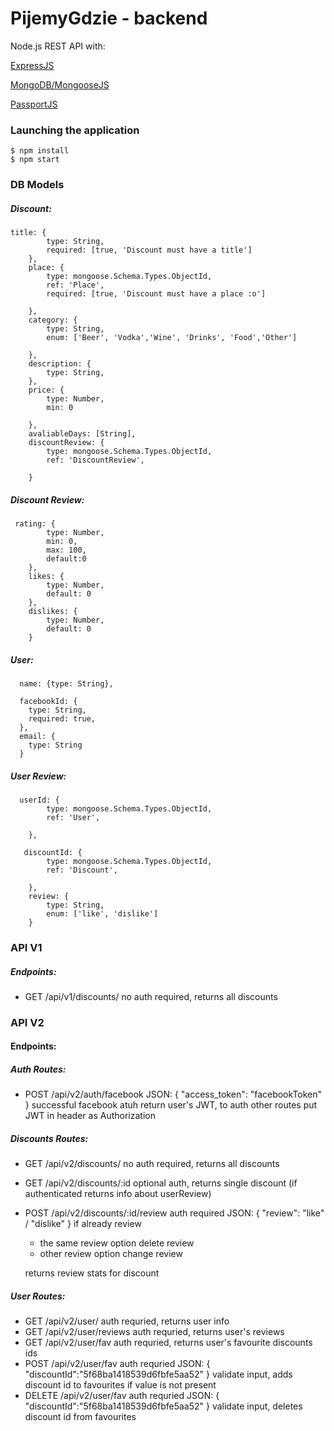 # PijemyGdzie - backend
Node.js REST API with: 

[ExpressJS](https://expressjs.com/)

[MongoDB/MongooseJS](https://mongoosejs.com/) 

[PassportJS](http://www.passportjs.org/)


### Launching the application
```
$ npm install
$ npm start
```
### DB Models
##### Discount:
```
title: {
        type: String,
        required: [true, 'Discount must have a title']
    },
    place: {
        type: mongoose.Schema.Types.ObjectId,
        ref: 'Place',
        required: [true, 'Discount must have a place :o']

    },
    category: {
        type: String,
        enum: ['Beer', 'Vodka','Wine', 'Drinks', 'Food','Other']
        
    },
    description: {
        type: String,
    },
    price: {
        type: Number,
        min: 0
        
    },
    avaliableDays: [String],
    discountReview: {
        type: mongoose.Schema.Types.ObjectId,
        ref: 'DiscountReview',

    }
```
##### Discount Review:
```
 rating: {
        type: Number,
        min: 0,
        max: 100,
        default:0
    },
    likes: {
        type: Number,
        default: 0
    },
    dislikes: {
        type: Number,
        default: 0
    }
```
##### User:
```
  name: {type: String}, 

  facebookId: {
    type: String, 
    required: true, 
  },
  email: {
    type: String
  }
```
##### User Review:
```
  userId: {
        type: mongoose.Schema.Types.ObjectId,
        ref: 'User',

    },

   discountId: {
        type: mongoose.Schema.Types.ObjectId,
        ref: 'Discount',

    },
    review: {
        type: String,
        enum: ['like', 'dislike']
    }
```
### API V1
##### Endpoints:
 - GET /api/v1/discounts/ 
 no auth required, returns all discounts

### API V2
#### Endpoints:
##### Auth Routes:
 - POST /api/v2/auth/facebook
 JSON: {
     "access_token": "facebookToken"
    }
successful facebook atuh return user's JWT, to auth other routes put JWT in header as Authorization
##### Discounts Routes:
 - GET /api/v2/discounts/
 no auth required, returns all discounts
 - GET /api/v2/discounts/:id
 optional auth, returns single discount (if authenticated returns info about userReview)
- POST /api/v2/discounts/:id/review
auth required
JSON: 
{
"review": "like" / "dislike" 
   }
if already review 
    - the same review option delete review
    - other review option change review

    returns review stats for discount
##### User Routes:
- GET /api/v2/user/
auth requried, returns user info
- GET /api/v2/user/reviews
auth requried, returns user's reviews
- GET /api/v2/user/fav
auth requried, returns user's favourite discounts ids
- POST /api/v2/user/fav
auth requried
JSON: 
{
"discountId":"5f68ba1418539d6fbfe5aa52"
   }
validate input, adds discount id to favourites if value is not present
- DELETE /api/v2/user/fav
auth requried
JSON: 
{
"discountId":"5f68ba1418539d6fbfe5aa52"
   }
validate input, deletes discount id from favourites


    
  


